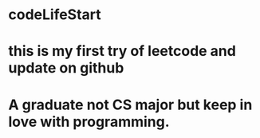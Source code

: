 # codeLifeStart
# this is my first try of leetcode and update on github
# A graduate not CS major but keep in love with programming.
